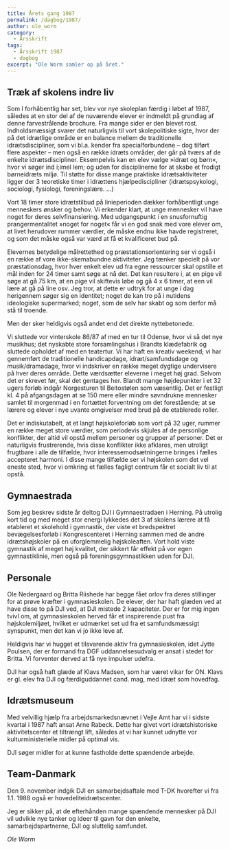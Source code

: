```yaml
---
title: Årets gang 1987
permalink: /dagbog/1987/
author: ole_worm
category:
  - Årsskrift
tags:
  - Årsskrift 1987
  - dagbog
excerpt: "Ole Worm samler op på året."
---
```


## Træk af skolens indre liv

Som I forhåbentlig har set, blev vor nye skoleplan færdig i løbet af 1987, således at en stor del af de nuværende elever er indmeldt på grundlag af denne farvestrålende brochure. Fra mange sider er den blevet rost. Indholdsmæssigt svarer det naturligvis til vort skolepolitiske sigte, hvor der på det idrætlige område er en balance mellem de traditionelle idrætsdiscipliner, som vi bl.a. kender fra specialforbundene – dog tilført flere aspekter – men også en række idræts områder, der går på tværs af de enkelte idrætsdiscipliner. Eksempelvis kan en elev vælge »idræt og børn«, hvor vi søger ind i;imel lem; og uden for disciplinerne for at skabe et frodigt børneidræts miljø. Til støtte for disse mange praktiske idrætsaktiviteter ligger der 3 teoretiske timer i idrættens hjælpediscipliner (idrætspsykologi, sociologi, fysiologi, foreningslære. ...) 

Vort 18 timer store idrætstilbud på linieperioden dækker forhåbentligt unge menneskers ønsker og behov. Vi erkender klart, at unge mennesker vil have noget for deres selvfinansiering. Med udgangspunkt i en snusfornuftig prangermentalitet »noget for noget« får vi en god snak med vore elever om, at livet herudover rummer værdier, de måske endnu ikke havde registreret, og som det måske også var værd at få et kvalificeret bud på. 

Elevernes betydelige målrettethed og præstationsorientering ser vi også i en række af vore ikke-skemabundne aktiviteter. Jeg tænker specielt på vor præstationsdag, hvor hver enkelt elev ud fra egne ressourcer skal opstille et mål inden for 24 timer samt søge at nå det. Det kan resultere i, at en pige vil søge at gå 75 km, at en pige vil skiftevis løbe og gå 4 x 6 timer, at een vil lære at gå på line osv. Jeg tror, at dette er udtryk for at unge i dag herigennem søger sig en identitet; noget de kan tro på i nutidens ideologiske supermarked; noget, som de selv har skabt og som derfor må stå til troende. 

Men der sker heldigvis også andet end det direkte nyttebetonede. 

Vi sluttede vor vinterskole 86/87 af med en tur til Odense, hvor vi så det nye musikhus; det nyskabte store forsamlingshus i Brandts klædefabrik og sluttede opholdet af med en teatertur. Vi har haft en kreativ weekend; vi har gennemført de traditionelle handicapdage, idræt/samfundsdage og musik/dramadage, hvor vi indskriver en række meget dygtige undervisere på hver deres område. Dette værdsætter eleverne i meget høj grad. 
Selvom det er skrevet før, skal det gentages her. Blandt mange højdepunkter i et 32 ugers forløb indgår Norgesturen til Beitostølen som væsentlig. Det er festligt kl. 4 på afgangsdagen at se 150 mere eller mindre søvndrukne mennesker samlet til morgenmad i en fortættet forventning om det forestående; at se lærere og elever i nye uvante omgivelser med brud på de etablerede roller. 

Det er indiskutabelt, at et langt højskoleforløb som vort på 32 uger, rummer en række meget store værdier, som periodevis skjules af de personlige konflikter, der altid vil opstå mellem personer og grupper af personer. Det er naturligvis frustrerende, hvis disse konflikter ikke afklares, men utroligt frugtbare i alle de tilfælde, hvor interessemodsætningerne bringes i fælles accepteret harmoni. I disse mange tilfælde ser vi højskolen som det vel eneste sted, hvor vi omkring et fælles fagligt centrum får et socialt liv til at opstå. 

## Gymnaestrada 

Som jeg beskrev sidste år deltog DJI i Gymnaestradaen i Herning. På utrolig kort tid og med meget stor energi lykkedes det 3 af skolens lærere at få etableret et skolehold i gymnastik, der viste et bredspektret bevægelsesforløb i Kongrescenteret i Herning sammen med de andre idrætshøjskoler på en uforglemmelig højskoleaften. Vort hold viste gymnastik af meget høj kvalitet, der sikkert får effekt på vor egen gymnastiklinie, men også på foreningsgymnastikken uden for DJI.
 
## Personale

Ole Nedergaard og Britta Riishede har begge fået orlov fra deres stillinger for at prøve kræfter i gymnasieskolen. De elever, der har haft glæden ved at have disse to på DJI ved, at DJI mistede 2 kapaciteter. Der er for mig ingen tvivl om, at gymnasieskolen herved får et inspirerende pust fra højskolemiljøet, hvilket er udmærket set ud fra et samfundsmæssigt synspunkt, men det kan vi jo ikke leve af. 

Heldigvis har vi hugget et tilsvarende aktiv fra gymnasieskolen, idet Jytte Poulsen, der er formand fra DGF uddannelsesudvalg er ansat i stedet for Britta. Vi forventer derved at få nye impulser udefra. 

DJI har også haft glæde af Klavs Madsen, som har været vikar for ON. Klavs er gl. elev fra DJI og færdiguddannet cand. mag, med idræt som hovedfag. 

## Idrætsmuseum

Med velvillig hjælp fra arbejdsmarkedsnævnet i Vejle Amt har vi i sidste kvartal i 1987 haft ansat Arne Rabeck. Dette har givet vort idrætshistoriske aktivitetscenter et tiltrængt lift, således at vi har kunnet udnytte vor kulturministerielle midler på optimal vis. 

DJI søger midler for at kunne fastholde dette spændende arbejde. 

## Team-Danmark

Den 9. november indgik DJI en samarbejdsaftale med T-DK hvorefter vi fra 1.1. 1988 også er hovedeliteidrætscenter. 

Jeg er sikker på, at de efterhånden mange spændende mennesker på DJI vil udvikle nye tanker og ideer til gavn for den enkelte, samarbejdspartnerne, DJI og sluttelig samfundet. 

_Ole Worm_
